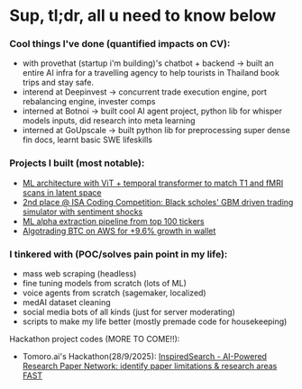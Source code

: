# Sup, tl;dr, all u need to know below

### Cool things I've done (quantified impacts on CV):
- with provethat (startup i'm building)'s chatbot + backend -> built an entire AI infra for a travelling agency to help tourists in Thailand book trips and stay safe.
- interend at Deepinvest -> concurrent trade execution engine, port rebalancing engine, invester comps
- interned at Botnoi -> built cool AI agent project, python lib for whisper models inputs, did research into meta learning 
- interned at GoUpscale -> built python lib for preprocessing super dense fin docs, learnt basic SWE lifeskills

### Projects I built (most notable):
- [ML architecture with ViT + temporal transformer to match T1 and fMRI scans in latent space](https://github.com/bugattmark/Structure-Function-Brain)
- [2nd place @ ISA Coding Competition: Black scholes' GBM driven trading simulator with sentiment shocks](https://github.com/bugattmark/Trading-Simulator)
- [ML alpha extraction pipeline from top 100 tickers](https://github.com/bugattmark/Portfolio-ML)
- [Algotrading BTC on AWS for +9.6% growth in wallet](https://github.com/bugattmark/Trading-Simulator)

### I tinkered with (POC/solves pain point in my life):
- mass web scraping (headless)
- fine tuning models from scratch (lots of ML)
- voice agents from scratch (sagemaker, localized)
- medAI dataset cleaning
- social media bots of all kinds (just for server moderating)
- scripts to make my life better (mostly premade code for housekeeping)

Hackathon project codes (MORE TO COME!!):
- Tomoro.ai's Hackathon(28/9/2025): [InspiredSearch - AI-Powered Research Paper Network: identify paper limitations & research areas FAST](https://github.com/bugattmark/InspiredSearch/)
